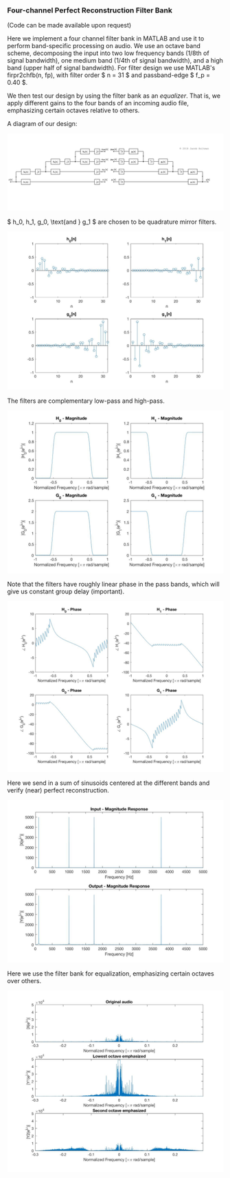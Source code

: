 ### Four-channel Perfect Reconstruction Filter Bank
(Code can be made available upon request)

Here we implement a four channel filter bank in MATLAB and use it to perform band-specific processing on audio. We use an octave band scheme, decomposing the input into two low frequency bands (1/8th of signal bandwidth), one medium band (1/4th of signal bandwidth), and a high band (upper half of signal bandwidth). For filter design we use MATLAB's firpr2chfb(n, fp), with filter order $ n = 31 $ and passband-edge $ f_p = 0.40 $.

We then test our design by using the filter bank as an *equalizer*. That is, we apply different gains to the four bands of an incoming audio file, emphasizing certain octaves relative to others.

A diagram of our design:

<img src="figures/filter-bank.png">

$ h_0, h_1, g_0, \text{and } g_1 $ are chosen to be quadrature mirror filters. 

<img src="figures/qmf.jpg">

The filters are complementary low-pass and high-pass.

<img src="figures/qmf-mag.jpg">

Note that the filters have roughly linear phase in the pass bands, which will give us constant group delay (important).

<img src="figures/qmf-phase.jpg">

Here we send in a sum of sinusoids centered at the different bands and verify (near) perfect reconstruction.

<img src="figures/reconstructing-sinusoids.jpg">

Here we use the filter bank for equalization, emphasizing certain octaves over others.

<img src="figures/equalization.jpg">
